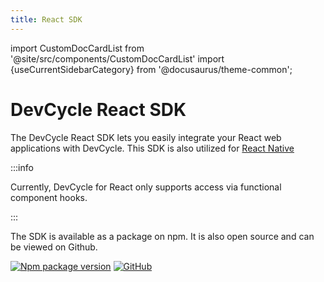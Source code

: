 ```yaml
---
title: React SDK
---
```


import CustomDocCardList from '@site/src/components/CustomDocCardList' import {useCurrentSidebarCategory} from
'@docusaurus/theme-common';

# DevCycle React SDK

The DevCycle React SDK lets you easily integrate your React web applications with DevCycle. This SDK is also utilized
for [React Native](/sdk/client-side-sdks/react-native/)

:::info

Currently, DevCycle for React only supports access via functional component hooks.

:::

<CustomDocCardList items={useCurrentSidebarCategory().items} columnWidth={4} />

The SDK is available as a package on npm. It is also open source and can be viewed on Github.

[![Npm package version](https://badgen.net/npm/v/@devcycle/react-client-sdk)](https://www.npmjs.com/package/@devcycle/react-client-sdk)
[![GitHub](https://img.shields.io/github/stars/devcyclehq/js-sdks.svg?style=social&label=Star&maxAge=2592000)](https://github.com/devcyclehq/js-sdks)
